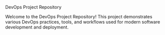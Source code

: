 DevOps Project Repository

Welcome to the DevOps Project Repository! This project demonstrates various DevOps practices, tools, and workflows used for modern software development and deployment.
